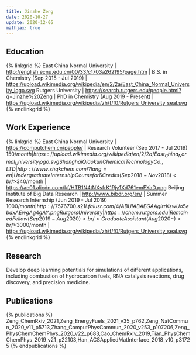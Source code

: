 ```yaml
---
title: Jinzhe Zeng
date: 2020-10-27
update: 2020-12-05
mathjax: true
---
```


## Education

{% linkgrid %}
East China Normal University | http://english.ecnu.edu.cn/00/33/c1703a262195/page.htm | B.S. in Chemistry (Sep 2015 - Jul 2019) | https://upload.wikimedia.org/wikipedia/en/2/2a/East_China_Normal_University_logo.svg
Rutgers University | https://search.rutgers.edu/people.html?q=Jinzhe%20Zeng | PhD in Chemistry (Aug 2019 - Present) | https://upload.wikimedia.org/wikipedia/zh/f/f0/Rutgers_University_seal.svg
{% endlinkgrid %}

## Work Experience

{% linkgrid %}
East China Normal University | https://computchem.cn/people/ | Research Volunteer (Sep 2017 - Jul 2019)<br/>$150/month | https://upload.wikimedia.org/wikipedia/en/2/2a/East_China_Normal_University_logo.svg
Shanghai Qiaokun Chemical Technology Co., LTD | http://www.shqkchem.com/?lang=en | Undergraduate Internship Course for 6 Credits (Sep 2018 - Nov 2018)<br/>$340/month | https://ae01.alicdn.com/kf/HTB1N4tNXsfrK1Rjy1Xd761emFXaD.png
Beijing Institute of Big Data Research | http://www.bibdr.org/en/ | Summer Research Internship (Jun 2019 - Jul 2019)<br/>$1000/month | http://7576700.s21i.faiusr.com/4/ABUIABAEGAAgirrKswUo5ebdxAEwgAg4gAY.png
Rutgers University | https://chem.rutgers.edu | Remained Fellow (Sep 2019 - Aug 2020)<br/>Graduate Assistant (Aug 2020 - )<br/>$3000/month | https://upload.wikimedia.org/wikipedia/zh/f/f0/Rutgers_University_seal.svg
{% endlinkgrid %}

## Research

Develop deep learning potentials for simulations of different applications, including combustion of hydrocarbon fuels, RNA catalysis reactions, drug discovery, and precision medicine.

## Publications

{% publications %}
Zeng_ChemRxiv_2021,Zeng_EnergyFuels_2021_v35_p762,Zeng_NatCommun_2020_v11_p5713,Zhang_ComputPhysCommun_2020_v253_p107206,Zeng_PhysChemChemPhys_2020_v22_p683,Cao_ChemRxiv_2019,Tian_PhysChemChemPhys_2019_v21_p22103,Han_ACSAppliedMatInterface_2018_v10_p31725
{% endpublications %}